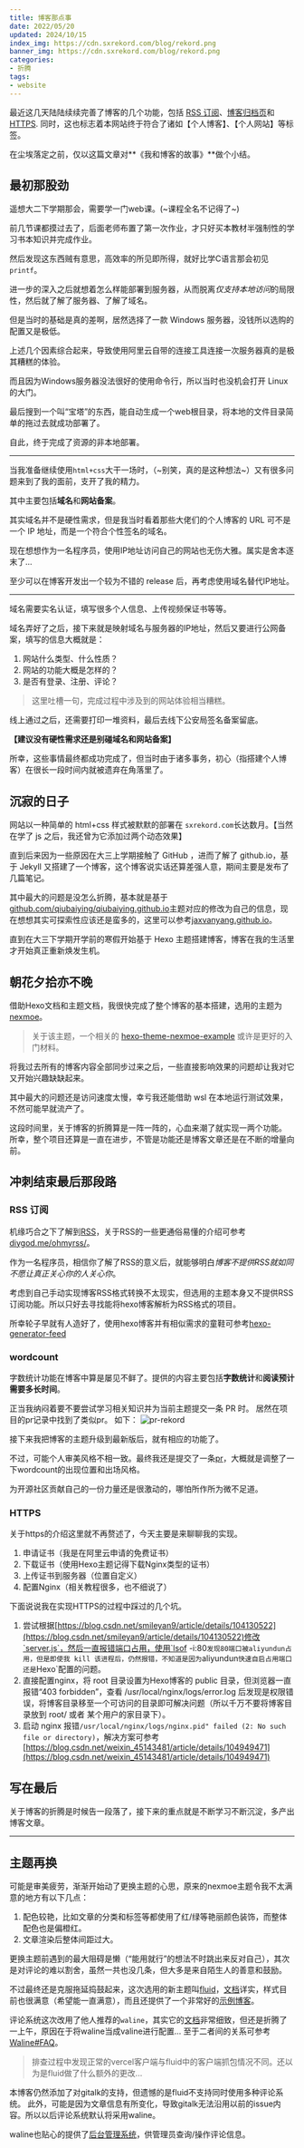 ```yaml
---
title: 博客那点事
date: 2022/05/20
updated: 2024/10/15
index_img: https://cdn.sxrekord.com/blog/rekord.png
banner_img: https://cdn.sxrekord.com/blog/rekord.png
categories: 
- 折腾
tags:
- website
---
```


最近这几天陆陆续续完善了博客的几个功能，包括 [RSS 订阅](https://sxrekord.com/atom.xml)、[博客归档页](https://sxrekord.com/archives.html)和[HTTPS](https://en.wikipedia.org/wiki/HTTPS).
同时，这也标志着本网站终于符合了诸如【个人博客】、【个人网站】等标签。

在尘埃落定之前，仅以这篇文章对**《我和博客的故事》**做个小结。
## 最初那股劲
遥想大二下学期那会，需要学一门web课。(~课程全名不记得了~)

前几节课都摸过去了，后面老师布置了第一次作业，才只好买本教材半强制性的学习书本知识并完成作业。

然后发现这东西贼有意思，高效率的所见即所得，就好比学C语言那会初见`printf`。

进一步的深入之后就想着怎么样能部署到服务器，从而脱离*仅支持本地访问*的局限性，然后就了解了服务器、了解了域名。

但是当时的基础是真的差啊，居然选择了一款 Windows 服务器，没钱所以选购的配置又是极低。

上述几个因素综合起来，导致使用阿里云自带的连接工具连接一次服务器真的是极其糟糕的体验。

而且因为Windows服务器没法很好的使用命令行，所以当时也没机会打开 Linux 的大门。

最后搜到一个叫“宝塔”的东西，能自动生成一个web根目录，将本地的文件目录简单的拖过去就成功部署了。

自此，终于完成了资源的非本地部署。

--- 

当我准备继续使用`html+css`大干一场时，（~别笑，真的是这种想法~）又有很多问题来到了我的面前，支开了我的精力。

其中主要包括**域名**和**网站备案**。

其实域名并不是硬性需求，但是我当时看着那些大佬们的个人博客的 URL 可不是一个 IP 地址，而是一个符合个性签名的域名。

现在想想作为一名程序员，使用IP地址访问自己的网站也无伤大雅。属实是舍本逐末了...

至少可以在博客开发出一个较为不错的 release 后，再考虑使用域名替代IP地址。 

---

域名需要实名认证，填写很多个人信息、上传视频保证书等等。

域名弄好了之后，接下来就是映射域名与服务器的IP地址，然后又要进行公网备案，填写的信息大概就是：
1. 网站什么类型、什么性质？
2. 网站的功能大概是怎样的？
3. 是否有登录、注册、评论？

> 这里吐槽一句，完成过程中涉及到的网站体验相当糟糕。

线上通过之后，还需要打印一堆资料，最后去线下公安局签名备案留底。

**【建议没有硬性需求还是别碰域名和网站备案】**

所幸，这些事情最终都成功完成了，但当时由于诸多事务，初心（指搭建个人博客）在很长一段时间内就被遗弃在角落里了。
## 沉寂的日子
网站以一种简单的 html+css 样式被默默的部署在 `sxrekord.com`长达数月。【当然在学了 js 之后，我还曾为它添加过两个动态效果】

直到后来因为一些原因在大三上学期接触了 GitHub ，进而了解了 github.io，基于 Jekyll 又搭建了一个博客，这个博客说实话还算差强人意，期间主要是发布了几篇笔记。

其中最大的问题是没怎么折腾，基本就是基于[github.com/qiubaiying/qiubaiying.github.io](https://github.com/qiubaiying/qiubaiying.github.io)主题对应的修改为自己的信息，现在想想其实可探索性应该还是蛮多的，这里可以参考[jaxvanyang.github.io](https://jaxvanyang.github.io/)。

直到在大三下学期开学前的寒假开始基于 Hexo 主题搭建博客，博客在我的生活里才开始真正重新焕发生机。
## 朝花夕拾亦不晚
借助Hexo文档和主题文档，我很快完成了整个博客的基本搭建，选用的主题为[nexmoe](https://github.com/theme-nexmoe/hexo-theme-nexmoe)。

> 关于该主题，一个相关的 [hexo-theme-nexmoe-example](https://github.com/theme-nexmoe/hexo-theme-nexmoe-example) 或许是更好的入门材料。

将我过去所有的博客内容全部同步过来之后，一些直接影响效果的问题却让我对它又开始兴趣缺缺起来。

其中最大的问题还是访问速度太慢，幸亏我还能借助 wsl 在本地运行测试效果，不然可能早就流产了。

这段时间里，关于博客的折腾算是一阵一阵的，心血来潮了就实现一两个功能。
所幸，整个项目还算是一直在进步，不管是功能还是博客文章还是在不断的增量向前。
## 冲刺结束最后那段路
### RSS 订阅
机缘巧合之下了解到[RSS](https://en.wikipedia.org/wiki/RSS)，关于RSS的一些更通俗易懂的介绍可参考[diygod.me/ohmyrss/](https://diygod.me/ohmyrss/)。

作为一名程序员，相信你了解了RSS的意义后，就能够明白*博客不提供RSS就如同不愿让真正关心你的人关心你*。

考虑到自己手动实现博客RSS格式转换不太现实，但选用的主题本身又不提供RSS订阅功能。所以只好去寻找能将hexo博客解析为RSS格式的项目。

所幸轮子早就有人造好了，使用hexo博客并有相似需求的童鞋可参考[hexo-generator-feed](https://github.com/hexojs/hexo-generator-feed)
### wordcount
字数统计功能在博客中算是屡见不鲜了。提供的内容主要包括**字数统计**和**阅读预计需要多长时间**。

正当我纳闷着要不要尝试学习相关知识并为当前主题提交一条 PR 时。
居然在项目的pr记录中找到了类似pr。 如下：
![pr-rekord](https://cdn.sxrekord.com/blog/pr-rekord-22.5.20.webp)

接下来我把博客的主题升级到最新版后，就有相应的功能了。

不过，可能个人审美风格不相一致。最终我还是提交了一条[pr](https://github.com/theme-nexmoe/hexo-theme-nexmoe/pull/209)，大概就是调整了一下wordcount的出现位置和出场风格。

为开源社区贡献自己的一份力量还是很激动的，哪怕所作所为微不足道。
### HTTPS
关于https的介绍这里就不再赘述了，今天主要是来聊聊我的实现。
1. 申请证书（我是在阿里云申请的免费证书）
2. 下载证书（使用Hexo主题记得下载Nginx类型的证书）
3. 上传证书到服务器（位置自定义）
4. 配置Nginx（相关教程很多，也不细说了）

下面说说我在实现HTTPS的过程中踩过的几个坑。
1. 尝试根据[https://blog.csdn.net/smileyan9/article/details/104130522](https://blog.csdn.net/smileyan9/article/details/104130522)修改`server.js`，然后一直报错端口占用，使用`lsof -i:80`发现80端口被aliyundun占用，但是即使我 kill 该进程后，仍然报错，不知道是因为`aliyundun`快速自启占用端口还是`Hexo`配置的问题。
2. 直接配置nginx，将 root 目录设置为Hexo博客的 public 目录，但浏览器一直报错“403 forbidden”，查看 /usr/local/nginx/logs/error.log 后发现是权限错误，将博客目录移至一个可访问的目录即可解决问题（所以千万不要将博客目录放到 root/ 或者 某个用户的家目录下）。
3. 启动 nginx 报错`/usr/local/nginx/logs/nginx.pid" failed (2: No such file or directory)`，解决方案可参考[https://blog.csdn.net/weixin_45143481/article/details/104949471](https://blog.csdn.net/weixin_45143481/article/details/104949471)

## 写在最后
关于博客的折腾是时候告一段落了，接下来的重点就是不断学习不断沉淀，多产出博客文章。

---

## 主题再换
可能是审美疲劳，渐渐开始动了更换主题的心思，原来的nexmoe主题令我不太满意的地方有以下几点：
1. 配色较艳，比如文章的分类和标签等都使用了红/绿等艳丽颜色装饰，而整体配色也是偏橙红。
2. 文章渲染后整体间距过大。

更换主题前遇到的最大阻碍是懒（“能用就行”的想法不时跳出来反对自己），其次是对评论的难以割舍，虽然一共也没几条，但大多是来自陌生人的善意和鼓励。

不过最终还是克服拖延捣鼓起来，这次选用的新主题叫[fluid](https://github.com/fluid-dev/hexo-theme-fluid)，[文档](https://hexo.fluid-dev.com/docs/start/)详实，样式目前也很满意（希望能一直满意），而且还提供了一个非常好的[示例博客](https://github.com/fluid-dev/hexo-fluid-blog)。

评论系统这次改用了他人推荐的`waline`，其实它的[文档](https://waline.js.org/guide/get-started/)非常细致，但还是折腾了一上午，原因在于将waline当成valine进行配置...
至于二者间的关系可参考[Waline#FAQ](https://waline.js.org/advanced/faq.html#%E5%92%8C-valine-%E6%98%AF%E4%BB%80%E4%B9%88%E5%85%B3%E7%B3%BB)。
> 排查过程中发现正常的vercel客户端与fluid中的客户端抓包情况不同。还以为是fluid做了什么额外的更改...

本博客仍然添加了对gitalk的支持，但遗憾的是fluid不支持同时使用多种评论系统。
此外，可能是因为文章信息有所变化，导致gitalk无法沿用以前的issue内容。所以以后评论系统默认将采用waline。

waline也贴心的提供了[后台管理系统](https://rekord-blog-vercel-3yz2c6gdm-crazyokds-projects.vercel.app/ui)，供管理员查询/操作评论信息。
